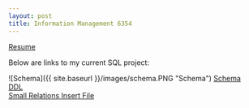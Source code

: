 ```yaml
---
layout: post
title: Information Management 6354
---
```


[Resume](https://kjaura1.github.io/SQLCode/3.html)

Below are links to my current SQL project:


![Schema]({{ site.baseurl }}/images/schema.PNG "Schema")
[Schema](https://kjaura1.github.io/SQLCode/4.html)
<br>
[DDL](https://kjaura1.github.io/SQLCode/1.html)
<br>
[Small Relations Insert File](https://kjaura1.github.io/SQLCode/2.html)
